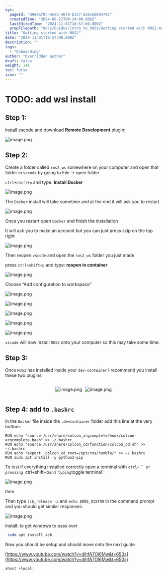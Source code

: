 ```yaml
---
sys:
  pageId: "89e0a78c-4e2b-4070-b327-d28cb0694742"
  createdTime: "2024-08-21T00:24:00.000Z"
  lastEditedTime: "2024-11-01T18:57:00.000Z"
  propFilepath: "docs/Guides/intro_to_ROS2/Getting started with ROS2.md"
title: "Getting started with ROS2"
date: "2024-11-01T18:57:00.000Z"
description: ""
tags:
  - "Onboarding"
author: "Overridden author"
draft: false
weight: 141
toc: false
icon: ""
---
```


# TODO: add wsl install

## Step 1:

[Install vscode](https://code.visualstudio.com/download) and download **Remote Development** plugin:

![image.png](https://prod-files-secure.s3.us-west-2.amazonaws.com/d518164a-d88e-44d1-a4ee-3adb3bd8bce0/efb52993-1881-4a40-b95e-6f020334f022/image.png?X-Amz-Algorithm=AWS4-HMAC-SHA256&X-Amz-Content-Sha256=UNSIGNED-PAYLOAD&X-Amz-Credential=ASIAZI2LB466XHOVAOQZ%2F20250410%2Fus-west-2%2Fs3%2Faws4_request&X-Amz-Date=20250410T032636Z&X-Amz-Expires=3600&X-Amz-Security-Token=IQoJb3JpZ2luX2VjECMaCXVzLXdlc3QtMiJGMEQCIAKspS9IF501%2BnLj9FVZHWrXPxPxifne7IzAwnQFaazrAiBbPinOH2nnW%2FpqgycFaZPaiZ8eUDNuCc0Wc%2FA9Dy9WqyqIBAic%2F%2F%2F%2F%2F%2F%2F%2F%2F%2F8BEAAaDDYzNzQyMzE4MzgwNSIMfSzbIuMY2QECg%2BAYKtwDuYFaf0I5P3Tshd268VOAio9k0RmTSwHcKUVWEsLnmb5h4fqMOd0dRv8cZCVwq%2FSyw1ZxftAzKuFUuzjlJo%2F1mzlplEU4vQTlwx7WWGKwO6dv1g%2F2K1XVAVuvLBOwSoMVachs%2B%2BrT9zC3jB17uyLHn1wjAVkZEevtTyti4dAFqV8Sw0rzli%2BGTQgX%2BAQo%2FjpNa2UZkcXU%2BUvPCXgYu74ENv1VmTBxKC08uXq%2FbWex4JAOkWIt9MWh0DgjlOmWVC%2BaI%2FdBMhfYI0TAQjJO2InlTWXPpTkveutMwId5874sMS0VL77qS7BQ1VeMfs5AwhbTBl7TAm3fo6LnPizR5jvFxs%2BqMGtZjMM05%2FNdh7GnBxEg2TvuEDTf5oLUxdXmQpb5wTnongndjhMaw%2Bkoo0vZ0LIK0NM3EavUC3nP4BHXgYrXnlKuG0EeMuZD08rn5RD5vhRwTb3UszBAx82zYh21NecilM9BF3fVTUNVe6AQNGMLvWUBIHzuoq1AZkGzvSdfnVzGotq8hEfatdJU%2F3kvJPt%2FkIA73f3PVH14%2FspBI3yG6lc%2BZx%2FusmrH%2BKjE2U4CdzOcx49Os%2F6Oz9Y5%2Bw1XjY3mRIFXhR9H4qoEn4UbjG6OWhquhK8WbpIPUzUwu93cvwY6pgFNv5rcgk3YhdEaXQqEb7thFwFi%2B0XPNIS6kvFmHdviAvcN0nltBuXycBprHS5rnsLFzKWiPtNb4k19WyffNDPvTS%2F16V8%2BdKKRu%2B3wmz66MU0K5DqhAYN2ulXu4NxCvmfVyVmJMCF84hEA9S%2BNmiDPIrTFYyoy323vZRm6iy7JlrvEoUshEdqBWsC0kTqoRjtCouXvaS4SVZv8s5RrHf4sUyIhgxYT&X-Amz-Signature=c0114fec10a6cd2d0ecc6b1c471dd978f14b35e791f51aefa843632a50dfa789&X-Amz-SignedHeaders=host&x-id=GetObject)

## Step 2:

Create a folder called `ros2_ws` somewhere on your computer and open that folder in `vscode` by going to File → open folder 

`ctrl+shift+p` and type: **Install Docker**

![image.png](https://prod-files-secure.s3.us-west-2.amazonaws.com/d518164a-d88e-44d1-a4ee-3adb3bd8bce0/2269dc0e-1cd5-47ff-bceb-c04ad9b2eab0/image.png?X-Amz-Algorithm=AWS4-HMAC-SHA256&X-Amz-Content-Sha256=UNSIGNED-PAYLOAD&X-Amz-Credential=ASIAZI2LB466XHOVAOQZ%2F20250410%2Fus-west-2%2Fs3%2Faws4_request&X-Amz-Date=20250410T032636Z&X-Amz-Expires=3600&X-Amz-Security-Token=IQoJb3JpZ2luX2VjECMaCXVzLXdlc3QtMiJGMEQCIAKspS9IF501%2BnLj9FVZHWrXPxPxifne7IzAwnQFaazrAiBbPinOH2nnW%2FpqgycFaZPaiZ8eUDNuCc0Wc%2FA9Dy9WqyqIBAic%2F%2F%2F%2F%2F%2F%2F%2F%2F%2F8BEAAaDDYzNzQyMzE4MzgwNSIMfSzbIuMY2QECg%2BAYKtwDuYFaf0I5P3Tshd268VOAio9k0RmTSwHcKUVWEsLnmb5h4fqMOd0dRv8cZCVwq%2FSyw1ZxftAzKuFUuzjlJo%2F1mzlplEU4vQTlwx7WWGKwO6dv1g%2F2K1XVAVuvLBOwSoMVachs%2B%2BrT9zC3jB17uyLHn1wjAVkZEevtTyti4dAFqV8Sw0rzli%2BGTQgX%2BAQo%2FjpNa2UZkcXU%2BUvPCXgYu74ENv1VmTBxKC08uXq%2FbWex4JAOkWIt9MWh0DgjlOmWVC%2BaI%2FdBMhfYI0TAQjJO2InlTWXPpTkveutMwId5874sMS0VL77qS7BQ1VeMfs5AwhbTBl7TAm3fo6LnPizR5jvFxs%2BqMGtZjMM05%2FNdh7GnBxEg2TvuEDTf5oLUxdXmQpb5wTnongndjhMaw%2Bkoo0vZ0LIK0NM3EavUC3nP4BHXgYrXnlKuG0EeMuZD08rn5RD5vhRwTb3UszBAx82zYh21NecilM9BF3fVTUNVe6AQNGMLvWUBIHzuoq1AZkGzvSdfnVzGotq8hEfatdJU%2F3kvJPt%2FkIA73f3PVH14%2FspBI3yG6lc%2BZx%2FusmrH%2BKjE2U4CdzOcx49Os%2F6Oz9Y5%2Bw1XjY3mRIFXhR9H4qoEn4UbjG6OWhquhK8WbpIPUzUwu93cvwY6pgFNv5rcgk3YhdEaXQqEb7thFwFi%2B0XPNIS6kvFmHdviAvcN0nltBuXycBprHS5rnsLFzKWiPtNb4k19WyffNDPvTS%2F16V8%2BdKKRu%2B3wmz66MU0K5DqhAYN2ulXu4NxCvmfVyVmJMCF84hEA9S%2BNmiDPIrTFYyoy323vZRm6iy7JlrvEoUshEdqBWsC0kTqoRjtCouXvaS4SVZv8s5RrHf4sUyIhgxYT&X-Amz-Signature=878fc4fc8dea253a3b720f4c571817a22e887a868e2bb9f398bf19cc99974523&X-Amz-SignedHeaders=host&x-id=GetObject)

The `Docker` install will take sometime and at the end it will ask you to restart

![image.png](https://prod-files-secure.s3.us-west-2.amazonaws.com/d518164a-d88e-44d1-a4ee-3adb3bd8bce0/ed233f78-be33-4b1f-b89c-9c346c0e961e/image.png?X-Amz-Algorithm=AWS4-HMAC-SHA256&X-Amz-Content-Sha256=UNSIGNED-PAYLOAD&X-Amz-Credential=ASIAZI2LB466XHOVAOQZ%2F20250410%2Fus-west-2%2Fs3%2Faws4_request&X-Amz-Date=20250410T032636Z&X-Amz-Expires=3600&X-Amz-Security-Token=IQoJb3JpZ2luX2VjECMaCXVzLXdlc3QtMiJGMEQCIAKspS9IF501%2BnLj9FVZHWrXPxPxifne7IzAwnQFaazrAiBbPinOH2nnW%2FpqgycFaZPaiZ8eUDNuCc0Wc%2FA9Dy9WqyqIBAic%2F%2F%2F%2F%2F%2F%2F%2F%2F%2F8BEAAaDDYzNzQyMzE4MzgwNSIMfSzbIuMY2QECg%2BAYKtwDuYFaf0I5P3Tshd268VOAio9k0RmTSwHcKUVWEsLnmb5h4fqMOd0dRv8cZCVwq%2FSyw1ZxftAzKuFUuzjlJo%2F1mzlplEU4vQTlwx7WWGKwO6dv1g%2F2K1XVAVuvLBOwSoMVachs%2B%2BrT9zC3jB17uyLHn1wjAVkZEevtTyti4dAFqV8Sw0rzli%2BGTQgX%2BAQo%2FjpNa2UZkcXU%2BUvPCXgYu74ENv1VmTBxKC08uXq%2FbWex4JAOkWIt9MWh0DgjlOmWVC%2BaI%2FdBMhfYI0TAQjJO2InlTWXPpTkveutMwId5874sMS0VL77qS7BQ1VeMfs5AwhbTBl7TAm3fo6LnPizR5jvFxs%2BqMGtZjMM05%2FNdh7GnBxEg2TvuEDTf5oLUxdXmQpb5wTnongndjhMaw%2Bkoo0vZ0LIK0NM3EavUC3nP4BHXgYrXnlKuG0EeMuZD08rn5RD5vhRwTb3UszBAx82zYh21NecilM9BF3fVTUNVe6AQNGMLvWUBIHzuoq1AZkGzvSdfnVzGotq8hEfatdJU%2F3kvJPt%2FkIA73f3PVH14%2FspBI3yG6lc%2BZx%2FusmrH%2BKjE2U4CdzOcx49Os%2F6Oz9Y5%2Bw1XjY3mRIFXhR9H4qoEn4UbjG6OWhquhK8WbpIPUzUwu93cvwY6pgFNv5rcgk3YhdEaXQqEb7thFwFi%2B0XPNIS6kvFmHdviAvcN0nltBuXycBprHS5rnsLFzKWiPtNb4k19WyffNDPvTS%2F16V8%2BdKKRu%2B3wmz66MU0K5DqhAYN2ulXu4NxCvmfVyVmJMCF84hEA9S%2BNmiDPIrTFYyoy323vZRm6iy7JlrvEoUshEdqBWsC0kTqoRjtCouXvaS4SVZv8s5RrHf4sUyIhgxYT&X-Amz-Signature=f7e0f40446b556ad31a2d5d170db03777d84c98ce793fb4e6621f0a5e0ee82b7&X-Amz-SignedHeaders=host&x-id=GetObject)

Once you restart open `Docker` and finish the installation

It will ask you to make an account but you can just press skip on the top right

![image.png](https://prod-files-secure.s3.us-west-2.amazonaws.com/d518164a-d88e-44d1-a4ee-3adb3bd8bce0/21010ad9-1659-4fd9-9f59-9932a09b2a3d/image.png?X-Amz-Algorithm=AWS4-HMAC-SHA256&X-Amz-Content-Sha256=UNSIGNED-PAYLOAD&X-Amz-Credential=ASIAZI2LB466XHOVAOQZ%2F20250410%2Fus-west-2%2Fs3%2Faws4_request&X-Amz-Date=20250410T032636Z&X-Amz-Expires=3600&X-Amz-Security-Token=IQoJb3JpZ2luX2VjECMaCXVzLXdlc3QtMiJGMEQCIAKspS9IF501%2BnLj9FVZHWrXPxPxifne7IzAwnQFaazrAiBbPinOH2nnW%2FpqgycFaZPaiZ8eUDNuCc0Wc%2FA9Dy9WqyqIBAic%2F%2F%2F%2F%2F%2F%2F%2F%2F%2F8BEAAaDDYzNzQyMzE4MzgwNSIMfSzbIuMY2QECg%2BAYKtwDuYFaf0I5P3Tshd268VOAio9k0RmTSwHcKUVWEsLnmb5h4fqMOd0dRv8cZCVwq%2FSyw1ZxftAzKuFUuzjlJo%2F1mzlplEU4vQTlwx7WWGKwO6dv1g%2F2K1XVAVuvLBOwSoMVachs%2B%2BrT9zC3jB17uyLHn1wjAVkZEevtTyti4dAFqV8Sw0rzli%2BGTQgX%2BAQo%2FjpNa2UZkcXU%2BUvPCXgYu74ENv1VmTBxKC08uXq%2FbWex4JAOkWIt9MWh0DgjlOmWVC%2BaI%2FdBMhfYI0TAQjJO2InlTWXPpTkveutMwId5874sMS0VL77qS7BQ1VeMfs5AwhbTBl7TAm3fo6LnPizR5jvFxs%2BqMGtZjMM05%2FNdh7GnBxEg2TvuEDTf5oLUxdXmQpb5wTnongndjhMaw%2Bkoo0vZ0LIK0NM3EavUC3nP4BHXgYrXnlKuG0EeMuZD08rn5RD5vhRwTb3UszBAx82zYh21NecilM9BF3fVTUNVe6AQNGMLvWUBIHzuoq1AZkGzvSdfnVzGotq8hEfatdJU%2F3kvJPt%2FkIA73f3PVH14%2FspBI3yG6lc%2BZx%2FusmrH%2BKjE2U4CdzOcx49Os%2F6Oz9Y5%2Bw1XjY3mRIFXhR9H4qoEn4UbjG6OWhquhK8WbpIPUzUwu93cvwY6pgFNv5rcgk3YhdEaXQqEb7thFwFi%2B0XPNIS6kvFmHdviAvcN0nltBuXycBprHS5rnsLFzKWiPtNb4k19WyffNDPvTS%2F16V8%2BdKKRu%2B3wmz66MU0K5DqhAYN2ulXu4NxCvmfVyVmJMCF84hEA9S%2BNmiDPIrTFYyoy323vZRm6iy7JlrvEoUshEdqBWsC0kTqoRjtCouXvaS4SVZv8s5RrHf4sUyIhgxYT&X-Amz-Signature=e4c6d01dc2686ea557bc9f9e3f7cd5ca6182c5d9780e077f1f2ba38e9b5de1bb&X-Amz-SignedHeaders=host&x-id=GetObject)

Then reopen `vscode` and open the `ros2_ws` folder you just made

press `ctrl+shift+p` and type: **reopen in container**

![image.png](https://prod-files-secure.s3.us-west-2.amazonaws.com/d518164a-d88e-44d1-a4ee-3adb3bd8bce0/4e93b8c2-41ad-488c-8095-c74205196118/image.png?X-Amz-Algorithm=AWS4-HMAC-SHA256&X-Amz-Content-Sha256=UNSIGNED-PAYLOAD&X-Amz-Credential=ASIAZI2LB466XHOVAOQZ%2F20250410%2Fus-west-2%2Fs3%2Faws4_request&X-Amz-Date=20250410T032636Z&X-Amz-Expires=3600&X-Amz-Security-Token=IQoJb3JpZ2luX2VjECMaCXVzLXdlc3QtMiJGMEQCIAKspS9IF501%2BnLj9FVZHWrXPxPxifne7IzAwnQFaazrAiBbPinOH2nnW%2FpqgycFaZPaiZ8eUDNuCc0Wc%2FA9Dy9WqyqIBAic%2F%2F%2F%2F%2F%2F%2F%2F%2F%2F8BEAAaDDYzNzQyMzE4MzgwNSIMfSzbIuMY2QECg%2BAYKtwDuYFaf0I5P3Tshd268VOAio9k0RmTSwHcKUVWEsLnmb5h4fqMOd0dRv8cZCVwq%2FSyw1ZxftAzKuFUuzjlJo%2F1mzlplEU4vQTlwx7WWGKwO6dv1g%2F2K1XVAVuvLBOwSoMVachs%2B%2BrT9zC3jB17uyLHn1wjAVkZEevtTyti4dAFqV8Sw0rzli%2BGTQgX%2BAQo%2FjpNa2UZkcXU%2BUvPCXgYu74ENv1VmTBxKC08uXq%2FbWex4JAOkWIt9MWh0DgjlOmWVC%2BaI%2FdBMhfYI0TAQjJO2InlTWXPpTkveutMwId5874sMS0VL77qS7BQ1VeMfs5AwhbTBl7TAm3fo6LnPizR5jvFxs%2BqMGtZjMM05%2FNdh7GnBxEg2TvuEDTf5oLUxdXmQpb5wTnongndjhMaw%2Bkoo0vZ0LIK0NM3EavUC3nP4BHXgYrXnlKuG0EeMuZD08rn5RD5vhRwTb3UszBAx82zYh21NecilM9BF3fVTUNVe6AQNGMLvWUBIHzuoq1AZkGzvSdfnVzGotq8hEfatdJU%2F3kvJPt%2FkIA73f3PVH14%2FspBI3yG6lc%2BZx%2FusmrH%2BKjE2U4CdzOcx49Os%2F6Oz9Y5%2Bw1XjY3mRIFXhR9H4qoEn4UbjG6OWhquhK8WbpIPUzUwu93cvwY6pgFNv5rcgk3YhdEaXQqEb7thFwFi%2B0XPNIS6kvFmHdviAvcN0nltBuXycBprHS5rnsLFzKWiPtNb4k19WyffNDPvTS%2F16V8%2BdKKRu%2B3wmz66MU0K5DqhAYN2ulXu4NxCvmfVyVmJMCF84hEA9S%2BNmiDPIrTFYyoy323vZRm6iy7JlrvEoUshEdqBWsC0kTqoRjtCouXvaS4SVZv8s5RrHf4sUyIhgxYT&X-Amz-Signature=3350dd95bf2a0ad403386f6e2cc1c845f568838acfa0c67474b6126a43d197aa&X-Amz-SignedHeaders=host&x-id=GetObject)

Choose “Add configuration to workspace”

![image.png](https://prod-files-secure.s3.us-west-2.amazonaws.com/d518164a-d88e-44d1-a4ee-3adb3bd8bce0/9560b282-5060-4989-ba37-97e7b2c22476/image.png?X-Amz-Algorithm=AWS4-HMAC-SHA256&X-Amz-Content-Sha256=UNSIGNED-PAYLOAD&X-Amz-Credential=ASIAZI2LB466XHOVAOQZ%2F20250410%2Fus-west-2%2Fs3%2Faws4_request&X-Amz-Date=20250410T032636Z&X-Amz-Expires=3600&X-Amz-Security-Token=IQoJb3JpZ2luX2VjECMaCXVzLXdlc3QtMiJGMEQCIAKspS9IF501%2BnLj9FVZHWrXPxPxifne7IzAwnQFaazrAiBbPinOH2nnW%2FpqgycFaZPaiZ8eUDNuCc0Wc%2FA9Dy9WqyqIBAic%2F%2F%2F%2F%2F%2F%2F%2F%2F%2F8BEAAaDDYzNzQyMzE4MzgwNSIMfSzbIuMY2QECg%2BAYKtwDuYFaf0I5P3Tshd268VOAio9k0RmTSwHcKUVWEsLnmb5h4fqMOd0dRv8cZCVwq%2FSyw1ZxftAzKuFUuzjlJo%2F1mzlplEU4vQTlwx7WWGKwO6dv1g%2F2K1XVAVuvLBOwSoMVachs%2B%2BrT9zC3jB17uyLHn1wjAVkZEevtTyti4dAFqV8Sw0rzli%2BGTQgX%2BAQo%2FjpNa2UZkcXU%2BUvPCXgYu74ENv1VmTBxKC08uXq%2FbWex4JAOkWIt9MWh0DgjlOmWVC%2BaI%2FdBMhfYI0TAQjJO2InlTWXPpTkveutMwId5874sMS0VL77qS7BQ1VeMfs5AwhbTBl7TAm3fo6LnPizR5jvFxs%2BqMGtZjMM05%2FNdh7GnBxEg2TvuEDTf5oLUxdXmQpb5wTnongndjhMaw%2Bkoo0vZ0LIK0NM3EavUC3nP4BHXgYrXnlKuG0EeMuZD08rn5RD5vhRwTb3UszBAx82zYh21NecilM9BF3fVTUNVe6AQNGMLvWUBIHzuoq1AZkGzvSdfnVzGotq8hEfatdJU%2F3kvJPt%2FkIA73f3PVH14%2FspBI3yG6lc%2BZx%2FusmrH%2BKjE2U4CdzOcx49Os%2F6Oz9Y5%2Bw1XjY3mRIFXhR9H4qoEn4UbjG6OWhquhK8WbpIPUzUwu93cvwY6pgFNv5rcgk3YhdEaXQqEb7thFwFi%2B0XPNIS6kvFmHdviAvcN0nltBuXycBprHS5rnsLFzKWiPtNb4k19WyffNDPvTS%2F16V8%2BdKKRu%2B3wmz66MU0K5DqhAYN2ulXu4NxCvmfVyVmJMCF84hEA9S%2BNmiDPIrTFYyoy323vZRm6iy7JlrvEoUshEdqBWsC0kTqoRjtCouXvaS4SVZv8s5RrHf4sUyIhgxYT&X-Amz-Signature=430351d1576bce39f5283d8109bb993d7b85451da9f79d4260d4c1e7f63b81f7&X-Amz-SignedHeaders=host&x-id=GetObject)

![image.png](https://prod-files-secure.s3.us-west-2.amazonaws.com/d518164a-d88e-44d1-a4ee-3adb3bd8bce0/2ee63f81-886b-48e8-a553-dc6e5eac99e4/image.png?X-Amz-Algorithm=AWS4-HMAC-SHA256&X-Amz-Content-Sha256=UNSIGNED-PAYLOAD&X-Amz-Credential=ASIAZI2LB466XHOVAOQZ%2F20250410%2Fus-west-2%2Fs3%2Faws4_request&X-Amz-Date=20250410T032636Z&X-Amz-Expires=3600&X-Amz-Security-Token=IQoJb3JpZ2luX2VjECMaCXVzLXdlc3QtMiJGMEQCIAKspS9IF501%2BnLj9FVZHWrXPxPxifne7IzAwnQFaazrAiBbPinOH2nnW%2FpqgycFaZPaiZ8eUDNuCc0Wc%2FA9Dy9WqyqIBAic%2F%2F%2F%2F%2F%2F%2F%2F%2F%2F8BEAAaDDYzNzQyMzE4MzgwNSIMfSzbIuMY2QECg%2BAYKtwDuYFaf0I5P3Tshd268VOAio9k0RmTSwHcKUVWEsLnmb5h4fqMOd0dRv8cZCVwq%2FSyw1ZxftAzKuFUuzjlJo%2F1mzlplEU4vQTlwx7WWGKwO6dv1g%2F2K1XVAVuvLBOwSoMVachs%2B%2BrT9zC3jB17uyLHn1wjAVkZEevtTyti4dAFqV8Sw0rzli%2BGTQgX%2BAQo%2FjpNa2UZkcXU%2BUvPCXgYu74ENv1VmTBxKC08uXq%2FbWex4JAOkWIt9MWh0DgjlOmWVC%2BaI%2FdBMhfYI0TAQjJO2InlTWXPpTkveutMwId5874sMS0VL77qS7BQ1VeMfs5AwhbTBl7TAm3fo6LnPizR5jvFxs%2BqMGtZjMM05%2FNdh7GnBxEg2TvuEDTf5oLUxdXmQpb5wTnongndjhMaw%2Bkoo0vZ0LIK0NM3EavUC3nP4BHXgYrXnlKuG0EeMuZD08rn5RD5vhRwTb3UszBAx82zYh21NecilM9BF3fVTUNVe6AQNGMLvWUBIHzuoq1AZkGzvSdfnVzGotq8hEfatdJU%2F3kvJPt%2FkIA73f3PVH14%2FspBI3yG6lc%2BZx%2FusmrH%2BKjE2U4CdzOcx49Os%2F6Oz9Y5%2Bw1XjY3mRIFXhR9H4qoEn4UbjG6OWhquhK8WbpIPUzUwu93cvwY6pgFNv5rcgk3YhdEaXQqEb7thFwFi%2B0XPNIS6kvFmHdviAvcN0nltBuXycBprHS5rnsLFzKWiPtNb4k19WyffNDPvTS%2F16V8%2BdKKRu%2B3wmz66MU0K5DqhAYN2ulXu4NxCvmfVyVmJMCF84hEA9S%2BNmiDPIrTFYyoy323vZRm6iy7JlrvEoUshEdqBWsC0kTqoRjtCouXvaS4SVZv8s5RrHf4sUyIhgxYT&X-Amz-Signature=870f400d6d95b92b36caf0a3497b0718db91291e111d690a34fe932fa1199a30&X-Amz-SignedHeaders=host&x-id=GetObject)

![image.png](https://prod-files-secure.s3.us-west-2.amazonaws.com/d518164a-d88e-44d1-a4ee-3adb3bd8bce0/ae1580b2-b048-407e-aed9-b584224a7a04/image.png?X-Amz-Algorithm=AWS4-HMAC-SHA256&X-Amz-Content-Sha256=UNSIGNED-PAYLOAD&X-Amz-Credential=ASIAZI2LB466XHOVAOQZ%2F20250410%2Fus-west-2%2Fs3%2Faws4_request&X-Amz-Date=20250410T032636Z&X-Amz-Expires=3600&X-Amz-Security-Token=IQoJb3JpZ2luX2VjECMaCXVzLXdlc3QtMiJGMEQCIAKspS9IF501%2BnLj9FVZHWrXPxPxifne7IzAwnQFaazrAiBbPinOH2nnW%2FpqgycFaZPaiZ8eUDNuCc0Wc%2FA9Dy9WqyqIBAic%2F%2F%2F%2F%2F%2F%2F%2F%2F%2F8BEAAaDDYzNzQyMzE4MzgwNSIMfSzbIuMY2QECg%2BAYKtwDuYFaf0I5P3Tshd268VOAio9k0RmTSwHcKUVWEsLnmb5h4fqMOd0dRv8cZCVwq%2FSyw1ZxftAzKuFUuzjlJo%2F1mzlplEU4vQTlwx7WWGKwO6dv1g%2F2K1XVAVuvLBOwSoMVachs%2B%2BrT9zC3jB17uyLHn1wjAVkZEevtTyti4dAFqV8Sw0rzli%2BGTQgX%2BAQo%2FjpNa2UZkcXU%2BUvPCXgYu74ENv1VmTBxKC08uXq%2FbWex4JAOkWIt9MWh0DgjlOmWVC%2BaI%2FdBMhfYI0TAQjJO2InlTWXPpTkveutMwId5874sMS0VL77qS7BQ1VeMfs5AwhbTBl7TAm3fo6LnPizR5jvFxs%2BqMGtZjMM05%2FNdh7GnBxEg2TvuEDTf5oLUxdXmQpb5wTnongndjhMaw%2Bkoo0vZ0LIK0NM3EavUC3nP4BHXgYrXnlKuG0EeMuZD08rn5RD5vhRwTb3UszBAx82zYh21NecilM9BF3fVTUNVe6AQNGMLvWUBIHzuoq1AZkGzvSdfnVzGotq8hEfatdJU%2F3kvJPt%2FkIA73f3PVH14%2FspBI3yG6lc%2BZx%2FusmrH%2BKjE2U4CdzOcx49Os%2F6Oz9Y5%2Bw1XjY3mRIFXhR9H4qoEn4UbjG6OWhquhK8WbpIPUzUwu93cvwY6pgFNv5rcgk3YhdEaXQqEb7thFwFi%2B0XPNIS6kvFmHdviAvcN0nltBuXycBprHS5rnsLFzKWiPtNb4k19WyffNDPvTS%2F16V8%2BdKKRu%2B3wmz66MU0K5DqhAYN2ulXu4NxCvmfVyVmJMCF84hEA9S%2BNmiDPIrTFYyoy323vZRm6iy7JlrvEoUshEdqBWsC0kTqoRjtCouXvaS4SVZv8s5RrHf4sUyIhgxYT&X-Amz-Signature=c2d7c7d9d661af4a9e02fbc5c3b269b6db5d6d1c3ce86c9bd4ac7556e1078bd5&X-Amz-SignedHeaders=host&x-id=GetObject)

![image.png](https://prod-files-secure.s3.us-west-2.amazonaws.com/d518164a-d88e-44d1-a4ee-3adb3bd8bce0/53255b28-f75e-430f-b9e3-c0ac8577e42b/image.png?X-Amz-Algorithm=AWS4-HMAC-SHA256&X-Amz-Content-Sha256=UNSIGNED-PAYLOAD&X-Amz-Credential=ASIAZI2LB466XHOVAOQZ%2F20250410%2Fus-west-2%2Fs3%2Faws4_request&X-Amz-Date=20250410T032636Z&X-Amz-Expires=3600&X-Amz-Security-Token=IQoJb3JpZ2luX2VjECMaCXVzLXdlc3QtMiJGMEQCIAKspS9IF501%2BnLj9FVZHWrXPxPxifne7IzAwnQFaazrAiBbPinOH2nnW%2FpqgycFaZPaiZ8eUDNuCc0Wc%2FA9Dy9WqyqIBAic%2F%2F%2F%2F%2F%2F%2F%2F%2F%2F8BEAAaDDYzNzQyMzE4MzgwNSIMfSzbIuMY2QECg%2BAYKtwDuYFaf0I5P3Tshd268VOAio9k0RmTSwHcKUVWEsLnmb5h4fqMOd0dRv8cZCVwq%2FSyw1ZxftAzKuFUuzjlJo%2F1mzlplEU4vQTlwx7WWGKwO6dv1g%2F2K1XVAVuvLBOwSoMVachs%2B%2BrT9zC3jB17uyLHn1wjAVkZEevtTyti4dAFqV8Sw0rzli%2BGTQgX%2BAQo%2FjpNa2UZkcXU%2BUvPCXgYu74ENv1VmTBxKC08uXq%2FbWex4JAOkWIt9MWh0DgjlOmWVC%2BaI%2FdBMhfYI0TAQjJO2InlTWXPpTkveutMwId5874sMS0VL77qS7BQ1VeMfs5AwhbTBl7TAm3fo6LnPizR5jvFxs%2BqMGtZjMM05%2FNdh7GnBxEg2TvuEDTf5oLUxdXmQpb5wTnongndjhMaw%2Bkoo0vZ0LIK0NM3EavUC3nP4BHXgYrXnlKuG0EeMuZD08rn5RD5vhRwTb3UszBAx82zYh21NecilM9BF3fVTUNVe6AQNGMLvWUBIHzuoq1AZkGzvSdfnVzGotq8hEfatdJU%2F3kvJPt%2FkIA73f3PVH14%2FspBI3yG6lc%2BZx%2FusmrH%2BKjE2U4CdzOcx49Os%2F6Oz9Y5%2Bw1XjY3mRIFXhR9H4qoEn4UbjG6OWhquhK8WbpIPUzUwu93cvwY6pgFNv5rcgk3YhdEaXQqEb7thFwFi%2B0XPNIS6kvFmHdviAvcN0nltBuXycBprHS5rnsLFzKWiPtNb4k19WyffNDPvTS%2F16V8%2BdKKRu%2B3wmz66MU0K5DqhAYN2ulXu4NxCvmfVyVmJMCF84hEA9S%2BNmiDPIrTFYyoy323vZRm6iy7JlrvEoUshEdqBWsC0kTqoRjtCouXvaS4SVZv8s5RrHf4sUyIhgxYT&X-Amz-Signature=50a042d77893522333bca6308b6bc36c7d6ea08b6605d7b9d5f5a60ad1539662&X-Amz-SignedHeaders=host&x-id=GetObject)

![image.png](https://prod-files-secure.s3.us-west-2.amazonaws.com/d518164a-d88e-44d1-a4ee-3adb3bd8bce0/7c562767-5af9-4ffb-97d1-327bcdf4ee00/image.png?X-Amz-Algorithm=AWS4-HMAC-SHA256&X-Amz-Content-Sha256=UNSIGNED-PAYLOAD&X-Amz-Credential=ASIAZI2LB466XHOVAOQZ%2F20250410%2Fus-west-2%2Fs3%2Faws4_request&X-Amz-Date=20250410T032636Z&X-Amz-Expires=3600&X-Amz-Security-Token=IQoJb3JpZ2luX2VjECMaCXVzLXdlc3QtMiJGMEQCIAKspS9IF501%2BnLj9FVZHWrXPxPxifne7IzAwnQFaazrAiBbPinOH2nnW%2FpqgycFaZPaiZ8eUDNuCc0Wc%2FA9Dy9WqyqIBAic%2F%2F%2F%2F%2F%2F%2F%2F%2F%2F8BEAAaDDYzNzQyMzE4MzgwNSIMfSzbIuMY2QECg%2BAYKtwDuYFaf0I5P3Tshd268VOAio9k0RmTSwHcKUVWEsLnmb5h4fqMOd0dRv8cZCVwq%2FSyw1ZxftAzKuFUuzjlJo%2F1mzlplEU4vQTlwx7WWGKwO6dv1g%2F2K1XVAVuvLBOwSoMVachs%2B%2BrT9zC3jB17uyLHn1wjAVkZEevtTyti4dAFqV8Sw0rzli%2BGTQgX%2BAQo%2FjpNa2UZkcXU%2BUvPCXgYu74ENv1VmTBxKC08uXq%2FbWex4JAOkWIt9MWh0DgjlOmWVC%2BaI%2FdBMhfYI0TAQjJO2InlTWXPpTkveutMwId5874sMS0VL77qS7BQ1VeMfs5AwhbTBl7TAm3fo6LnPizR5jvFxs%2BqMGtZjMM05%2FNdh7GnBxEg2TvuEDTf5oLUxdXmQpb5wTnongndjhMaw%2Bkoo0vZ0LIK0NM3EavUC3nP4BHXgYrXnlKuG0EeMuZD08rn5RD5vhRwTb3UszBAx82zYh21NecilM9BF3fVTUNVe6AQNGMLvWUBIHzuoq1AZkGzvSdfnVzGotq8hEfatdJU%2F3kvJPt%2FkIA73f3PVH14%2FspBI3yG6lc%2BZx%2FusmrH%2BKjE2U4CdzOcx49Os%2F6Oz9Y5%2Bw1XjY3mRIFXhR9H4qoEn4UbjG6OWhquhK8WbpIPUzUwu93cvwY6pgFNv5rcgk3YhdEaXQqEb7thFwFi%2B0XPNIS6kvFmHdviAvcN0nltBuXycBprHS5rnsLFzKWiPtNb4k19WyffNDPvTS%2F16V8%2BdKKRu%2B3wmz66MU0K5DqhAYN2ulXu4NxCvmfVyVmJMCF84hEA9S%2BNmiDPIrTFYyoy323vZRm6iy7JlrvEoUshEdqBWsC0kTqoRjtCouXvaS4SVZv8s5RrHf4sUyIhgxYT&X-Amz-Signature=b0ddbc416ebcd81feb36f00dc8587a2fe14edab869bc4e12726c5d5c37be975d&X-Amz-SignedHeaders=host&x-id=GetObject)

`vscode` will now install `ROS2` onto your computer so this may take some time.

## Step 3:

Once `ROS2` has installed inside your `dev-container` I recommend you install these two plugins:

<div style="display: flex;flex-direction: row; column-gap:10px; max-width: 630px;justify-content: center;">
<div>

![image.png](https://prod-files-secure.s3.us-west-2.amazonaws.com/d518164a-d88e-44d1-a4ee-3adb3bd8bce0/3fc3d550-5a54-4ba1-ba6b-faa01cdb7369/image.png?X-Amz-Algorithm=AWS4-HMAC-SHA256&X-Amz-Content-Sha256=UNSIGNED-PAYLOAD&X-Amz-Credential=ASIAZI2LB466XOBHM5QO%2F20250410%2Fus-west-2%2Fs3%2Faws4_request&X-Amz-Date=20250410T032638Z&X-Amz-Expires=3600&X-Amz-Security-Token=IQoJb3JpZ2luX2VjECMaCXVzLXdlc3QtMiJIMEYCIQCqlPYBJx7aXauj7jwkaNKSQvr86EzFoUOkan%2FWMohC4QIhAJPp8tbEWpWQeGoOQbIXNDvFBBWwn38jUm8FXekb5M3%2FKogECJz%2F%2F%2F%2F%2F%2F%2F%2F%2F%2FwEQABoMNjM3NDIzMTgzODA1IgwbVPk2eJZuLsrZUvUq3APuMycz62jZU1VD8qzLBd4QaHaBm%2BTkCNASLS25Mx0n38EgqSkxHwnk4BlzgR%2Bz9Zf8Y6oA43jOs8z9Ti9QSFhsxl1UZ5%2BotFjI3%2BxqmOV1qFFGz8Bo7iZb5Gzk%2FIlpKcl6jebhfHJ1ScoqgUM3d8CtDwQanYAvjcA8xQiKH%2BSAMlSRzmix5fPlp%2BZD79ftRX7TyC8UjFpy4ENLheqwDplK4iR0wGEc2MOPOvvGfFvNcv5m0GK8ej3NJpJQtM0tsz%2BQrWQw8vBWB3UkPBSnU3O6oXEGlUhAmYy%2FPRBkyJf1F1FeXvuc7ZjnHhoFmmxCIz4L7Kj8GdCfVNm%2BtW4TAfC8buHpvTnwKhUHTJTxuxzkmpPLahn8Dz8nDHXHfnnx0vEHEuZAyEitH6pzGibiARbO4rAn74TJArIwH%2FP%2FnHwoyV43ugHptXyngno6exRTKRXTkrQiPZpAjiV66Sz05JCv8QQspAE1zMZXDGj9xDb5TD%2FqAsswSBDWR4TuqZOGBRFjcKUJXHhmgypVjmpcj9h%2BEPKHnWRPmJmHfez9JEplaJ9kFd6%2Ft9nZ32EPGo0KSJwT24LcNJPfjUCzCfLFHmkFx06JlVdTDBMUmIvTaL23KNd5EHrcXK%2BXRDFRPDDE3dy%2FBjqkAT8Op3oFGIdWmWwvqBGoBiXnYoUjbeJjvbsCpe%2BytdGVWb5TV%2Bh%2F0S8zcz%2BZtGH0GKAt2wqeBV4lmJxnC7TxLPOYGrbUOWNZ1rL8vCnKTa%2B3CsCeaMRUVfEQhAwp1ETXiIHLKwOpuAxDamF2Dk6brw4RSpfBt%2F3MeySymtYZqP3RUKKiPxTGg0V7aqRlWcwLO80tmAxXZHLVG3Lyi8o9Ozjy5zLB&X-Amz-Signature=3bccd81994f791069ad610fd5041b9b6f545bfdb143d545a48edba746b695ccb&X-Amz-SignedHeaders=host&x-id=GetObject)

</div>
<div>

![image.png](https://prod-files-secure.s3.us-west-2.amazonaws.com/d518164a-d88e-44d1-a4ee-3adb3bd8bce0/d994cc66-13c2-4093-a5a3-f84cf4601a82/image.png?X-Amz-Algorithm=AWS4-HMAC-SHA256&X-Amz-Content-Sha256=UNSIGNED-PAYLOAD&X-Amz-Credential=ASIAZI2LB466XIAAEFVJ%2F20250410%2Fus-west-2%2Fs3%2Faws4_request&X-Amz-Date=20250410T032639Z&X-Amz-Expires=3600&X-Amz-Security-Token=IQoJb3JpZ2luX2VjECMaCXVzLXdlc3QtMiJHMEUCIQDHSGcT7jWbAMyINCYidQ988vkWrcEmbjnOrzvTWivs8QIgM44sWrPFJQebuhzepLSoWMIFxRMhX%2Fmrm8q5gn0qGT0qiAQInP%2F%2F%2F%2F%2F%2F%2F%2F%2F%2FARAAGgw2Mzc0MjMxODM4MDUiDMSeqb2%2B89WmWI0rXyrcA0Cvi%2FQFtpLVPD8UTgujlmp1BhglEhni9T1R8mnH8HrAPIGu0pUQxI7iOfBCbvuCTxFxappCOrw7LTiskzqQJiAZvGRwMFhDIGV96ffklUmMf03KSFpfh%2BL5jlz72WrPAYuodh2zmDIKczPSu0lCXcZOdHsD1WFzXRMp3CHenqhFzFylqYPoQgqte%2F8HN1lhJXhM%2FriMaU3O7rWfpGaWAfoknspSCjgFJg2cR2UUVj1igctlc0uD4lXkd9ntOcuFwlTMH33mVr18C1tKbrlt0sTmgiJUVigHkGDMYJSqML2CRb0yv%2FTTn301lbUMkEvNV8NMJDD5hnMGPNvJgcF8LT%2FUeBfzjH6fhuAI0z%2B1aXMuPM0saVfRbZsgoJu08ClFPaEHtvZZqF2%2BSKuhoHSQdVKL%2FHO6XHQqNjGOvfaSrrFTMkzHcK32DZVluGYvfLMCBg0HO6hdtXOVv9wI3AHhOoJMQEi%2BVBBzKedqcEYYQ8XpGauQR7LVmr9uUqbe3XhyPmW5EMhOaCwvwJKIOkQLGaW30JuiFKAkWTM8lIeyPHhsgCVo2d%2FNbgKTeXj9lf1oDNC95VHD2XXEo%2FF4igUhjMEb0RUXqZB4x6%2BKc9jvJA0ozjZiNRGpYPaEd%2FY0MMXe3L8GOqUBs8LnYFEk5Jw69YVHZvjXs6yRTI%2FlWR0TjSC4DbJgFWlZ0A5RHQR5zOzBOdNFaz7oDj07qEmHELr9acUd4amj%2F4Yt%2BhpT7a42dl4OSOYm7GScwdpou6u3IdphpHDCa8Y8rJxHcQ7VC8NtOPwRC2hIxoRo99kuVzXuHAgV77f7YwtGBa88CiKoKgFeaN0XfO3JBz606kcBqDHyzfd6pN%2FXHcyr8UNe&X-Amz-Signature=fc1fad46f9483b0e8fa7748ce20c64916b86861dd41a20288d086237deed1cda&X-Amz-SignedHeaders=host&x-id=GetObject)

</div>
</div>

## Step 4: add to `.bashrc`

In the `Docker` file inside the `.devcontainer` folder add this line at the very bottom: 

```docker
RUN echo "source /usr/share/colcon_argcomplete/hook/colcon-argcomplete.bash" >> ~/.bashrc
RUN echo "source /usr/share/colcon_cd/function/colcon_cd.sh" >> ~/.bashrc
RUN echo "export _colcon_cd_root=/opt/ros/humble/" >> ~/.bashrc
RUN sudo apt install -y python3-pip 
```

To test if everything installed correctly open a terminal with `ctrl+`` or pressing `ctrl+shift+p` and typing `toggle terminal`:

![image.png](https://prod-files-secure.s3.us-west-2.amazonaws.com/d518164a-d88e-44d1-a4ee-3adb3bd8bce0/6a4943d8-b04e-4c02-9a58-775f3384d1a5/image.png?X-Amz-Algorithm=AWS4-HMAC-SHA256&X-Amz-Content-Sha256=UNSIGNED-PAYLOAD&X-Amz-Credential=ASIAZI2LB466XHOVAOQZ%2F20250410%2Fus-west-2%2Fs3%2Faws4_request&X-Amz-Date=20250410T032636Z&X-Amz-Expires=3600&X-Amz-Security-Token=IQoJb3JpZ2luX2VjECMaCXVzLXdlc3QtMiJGMEQCIAKspS9IF501%2BnLj9FVZHWrXPxPxifne7IzAwnQFaazrAiBbPinOH2nnW%2FpqgycFaZPaiZ8eUDNuCc0Wc%2FA9Dy9WqyqIBAic%2F%2F%2F%2F%2F%2F%2F%2F%2F%2F8BEAAaDDYzNzQyMzE4MzgwNSIMfSzbIuMY2QECg%2BAYKtwDuYFaf0I5P3Tshd268VOAio9k0RmTSwHcKUVWEsLnmb5h4fqMOd0dRv8cZCVwq%2FSyw1ZxftAzKuFUuzjlJo%2F1mzlplEU4vQTlwx7WWGKwO6dv1g%2F2K1XVAVuvLBOwSoMVachs%2B%2BrT9zC3jB17uyLHn1wjAVkZEevtTyti4dAFqV8Sw0rzli%2BGTQgX%2BAQo%2FjpNa2UZkcXU%2BUvPCXgYu74ENv1VmTBxKC08uXq%2FbWex4JAOkWIt9MWh0DgjlOmWVC%2BaI%2FdBMhfYI0TAQjJO2InlTWXPpTkveutMwId5874sMS0VL77qS7BQ1VeMfs5AwhbTBl7TAm3fo6LnPizR5jvFxs%2BqMGtZjMM05%2FNdh7GnBxEg2TvuEDTf5oLUxdXmQpb5wTnongndjhMaw%2Bkoo0vZ0LIK0NM3EavUC3nP4BHXgYrXnlKuG0EeMuZD08rn5RD5vhRwTb3UszBAx82zYh21NecilM9BF3fVTUNVe6AQNGMLvWUBIHzuoq1AZkGzvSdfnVzGotq8hEfatdJU%2F3kvJPt%2FkIA73f3PVH14%2FspBI3yG6lc%2BZx%2FusmrH%2BKjE2U4CdzOcx49Os%2F6Oz9Y5%2Bw1XjY3mRIFXhR9H4qoEn4UbjG6OWhquhK8WbpIPUzUwu93cvwY6pgFNv5rcgk3YhdEaXQqEb7thFwFi%2B0XPNIS6kvFmHdviAvcN0nltBuXycBprHS5rnsLFzKWiPtNb4k19WyffNDPvTS%2F16V8%2BdKKRu%2B3wmz66MU0K5DqhAYN2ulXu4NxCvmfVyVmJMCF84hEA9S%2BNmiDPIrTFYyoy323vZRm6iy7JlrvEoUshEdqBWsC0kTqoRjtCouXvaS4SVZv8s5RrHf4sUyIhgxYT&X-Amz-Signature=6bf099481b771d43eab548b2aad01bae082bba3fcac696c5b7d00cc1db44f076&X-Amz-SignedHeaders=host&x-id=GetObject)

then 

Then type `lsb_release -a` and `echo $ROS_DISTRO` in the command prompt and you should get similar responses:

![image.png](https://prod-files-secure.s3.us-west-2.amazonaws.com/d518164a-d88e-44d1-a4ee-3adb3bd8bce0/3e635dec-a805-4e85-8b9e-d000e5b71a4e/image.png?X-Amz-Algorithm=AWS4-HMAC-SHA256&X-Amz-Content-Sha256=UNSIGNED-PAYLOAD&X-Amz-Credential=ASIAZI2LB466XHOVAOQZ%2F20250410%2Fus-west-2%2Fs3%2Faws4_request&X-Amz-Date=20250410T032636Z&X-Amz-Expires=3600&X-Amz-Security-Token=IQoJb3JpZ2luX2VjECMaCXVzLXdlc3QtMiJGMEQCIAKspS9IF501%2BnLj9FVZHWrXPxPxifne7IzAwnQFaazrAiBbPinOH2nnW%2FpqgycFaZPaiZ8eUDNuCc0Wc%2FA9Dy9WqyqIBAic%2F%2F%2F%2F%2F%2F%2F%2F%2F%2F8BEAAaDDYzNzQyMzE4MzgwNSIMfSzbIuMY2QECg%2BAYKtwDuYFaf0I5P3Tshd268VOAio9k0RmTSwHcKUVWEsLnmb5h4fqMOd0dRv8cZCVwq%2FSyw1ZxftAzKuFUuzjlJo%2F1mzlplEU4vQTlwx7WWGKwO6dv1g%2F2K1XVAVuvLBOwSoMVachs%2B%2BrT9zC3jB17uyLHn1wjAVkZEevtTyti4dAFqV8Sw0rzli%2BGTQgX%2BAQo%2FjpNa2UZkcXU%2BUvPCXgYu74ENv1VmTBxKC08uXq%2FbWex4JAOkWIt9MWh0DgjlOmWVC%2BaI%2FdBMhfYI0TAQjJO2InlTWXPpTkveutMwId5874sMS0VL77qS7BQ1VeMfs5AwhbTBl7TAm3fo6LnPizR5jvFxs%2BqMGtZjMM05%2FNdh7GnBxEg2TvuEDTf5oLUxdXmQpb5wTnongndjhMaw%2Bkoo0vZ0LIK0NM3EavUC3nP4BHXgYrXnlKuG0EeMuZD08rn5RD5vhRwTb3UszBAx82zYh21NecilM9BF3fVTUNVe6AQNGMLvWUBIHzuoq1AZkGzvSdfnVzGotq8hEfatdJU%2F3kvJPt%2FkIA73f3PVH14%2FspBI3yG6lc%2BZx%2FusmrH%2BKjE2U4CdzOcx49Os%2F6Oz9Y5%2Bw1XjY3mRIFXhR9H4qoEn4UbjG6OWhquhK8WbpIPUzUwu93cvwY6pgFNv5rcgk3YhdEaXQqEb7thFwFi%2B0XPNIS6kvFmHdviAvcN0nltBuXycBprHS5rnsLFzKWiPtNb4k19WyffNDPvTS%2F16V8%2BdKKRu%2B3wmz66MU0K5DqhAYN2ulXu4NxCvmfVyVmJMCF84hEA9S%2BNmiDPIrTFYyoy323vZRm6iy7JlrvEoUshEdqBWsC0kTqoRjtCouXvaS4SVZv8s5RrHf4sUyIhgxYT&X-Amz-Signature=a9dacbc9c98969527cd9bbbd1818f7b8d5729f15815194d04c48a481a9ac42be&X-Amz-SignedHeaders=host&x-id=GetObject)

Install:  to get windows to pass over

```bash
 sudo apt install xcb
```

Now you should be setup and should move onto the next guide 

[https://www.youtube.com/watch?v=dihfA7Ol6Mw&t=650s](https://www.youtube.com/watch?v=dihfA7Ol6Mw&t=650s)

```python
xhost +local:
```
